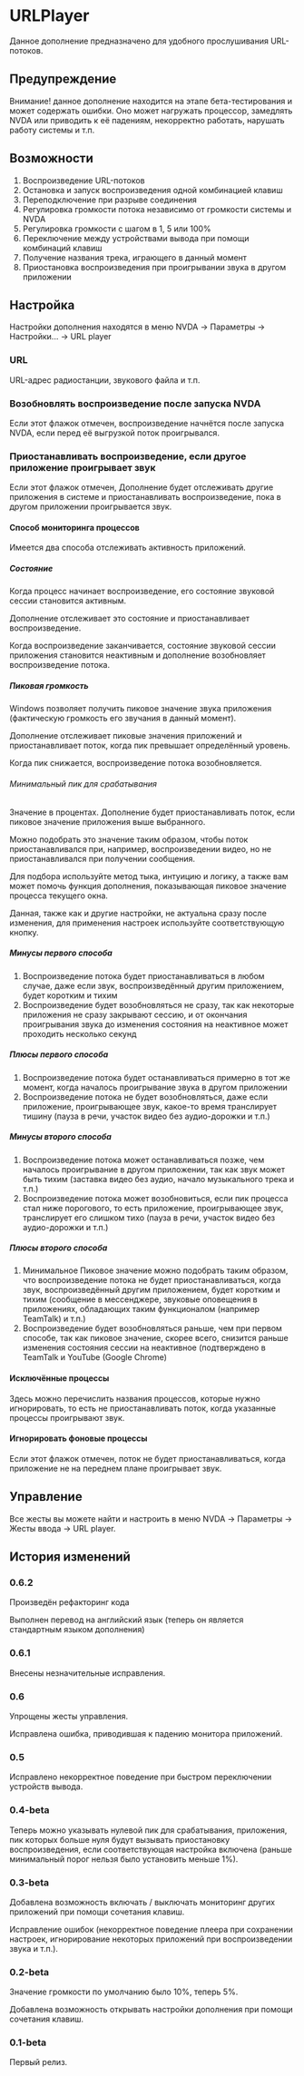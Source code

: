 # URLPlayer

Данное дополнение предназначено для удобного прослушивания URL-потоков.

## Предупреждение

Внимание! данное дополнение находится на этапе бета-тестирования и может содержать ошибки. Оно может нагружать процессор, замедлять NVDA или приводить к её падениям, некорректно работать, нарушать работу системы и т.п.

## Возможности

1. Воспроизведение URL-потоков
2. Остановка и запуск воспроизведения одной комбинацией клавиш
3. Переподключение при разрыве соединения
4. Регулировка громкости потока независимо от громкости системы и NVDA
5. Регулировка громкости с шагом в 1, 5 или 100%
6. Переключение между устройствами вывода при помощи комбинаций клавиш
7. Получение названия трека, играющего в данный момент
8. Приостановка воспроизведения при проигрывании звука в другом приложении

## Настройка

Настройки дополнения находятся в меню NVDA -> Параметры -> Настройки... -> URL player

### URL

URL-адрес радиостанции, звукового файла и т.п.

### Возобновлять воспроизведение после запуска NVDA

Если этот флажок отмечен, воспроизведение начнётся после запуска NVDA, если перед её выгрузкой поток проигрывался.

### Приостанавливать воспроизведение, если другое приложение проигрывает звук

Если этот флажок отмечен, Дополнение будет отслеживать другие приложения в системе и приостанавливать воспроизведение, пока в другом приложении проигрывается звук.

#### Способ мониторинга процессов

Имеется два способа отслеживать активность приложений.

##### Состояние

Когда процесс начинает воспроизведение, его состояние звуковой сессии становится активным.

Дополнение отслеживает это состояние и приостанавливает воспроизведение.

Когда воспроизведение заканчивается, состояние звуковой сессии приложения становится неактивным и дополнение возобновляет воспроизведение потока.

##### Пиковая громкость

Windows позволяет получить пиковое значение звука приложения (фактическую громкость его звучания в данный момент).

Дополнение отслеживает пиковые значения приложений и приостанавливает поток, когда пик превышает определённый уровень.

Когда пик снижается, воспроизведение потока возобновляется.

###### Минимальный пик для срабатывания

Значение в процентах. Дополнение будет приостанавливать поток, если пиковое значение приложения выше выбранного.

Можно подобрать это значение таким образом, чтобы поток приостанавливался при, например, воспроизведении видео, но не приостанавливался при получении сообщения.

Для подбора используйте метод тыка, интуицию и логику, а также вам может помочь функция дополнения, показывающая пиковое значение процесса текущего окна.

Данная, также как и другие настройки, не актуальна сразу после изменения, для применения настроек используйте соответствующую кнопку.

##### Минусы первого способа

1. Воспроизведение потока будет приостанавливаться в любом случае, даже если звук, воспроизведённый другим приложением, будет коротким и тихим
2. Воспроизведение будет возобновляться не сразу, так как некоторые приложения не сразу закрывают сессию, и от окончания проигрывания звука до изменения состояния на неактивное может проходить несколько секунд

##### Плюсы первого способа

1. Воспроизведение потока будет останавливаться примерно в тот же момент, когда началось проигрывание звука в другом приложении
2. Воспроизведение потока не будет возобновляться, даже если приложение, проигрывающее звук, какое-то время транслирует тишину (пауза в речи, участок видео без аудио-дорожки и т.п.)

##### Минусы второго способа

1. Воспроизведение потока может останавливаться позже, чем началось проигрывание в другом приложении, так как звук может быть тихим (заставка видео без аудио, начало музыкального трека и т.п.)
2. Воспроизведение потока может возобновиться, если пик процесса стал ниже порогового, то есть приложение, проигрывающее звук, транслирует его слишком тихо (пауза в речи, участок видео без аудио-дорожки и т.п.)

##### Плюсы второго способа

1. Минимальное Пиковое значение можно подобрать таким образом, что воспроизведение потока не будет приостанавливаться, когда звук, воспроизведённый другим приложением, будет коротким и тихим (сообщение в мессенджере, звуковые оповещения в приложениях, обладающих таким функционалом (например TeamTalk) и т.п.)
2. Воспроизведение будет возобновляться раньше, чем при первом способе, так как пиковое значение, скорее всего, снизится раньше изменения состояния сессии на неактивное (подтверждено в TeamTalk и YouTube (Google Chrome)

#### Исключённые процессы

Здесь можно перечислить названия процессов, которые нужно игнорировать, то есть не приостанавливать поток, когда указанные процессы проигрывают звук.

#### Игнорировать фоновые процессы

Если этот флажок отмечен, поток не будет приостанавливаться, когда приложение не на переднем плане проигрывает звук.

## Управление

Все жесты вы можете найти и настроить в меню NVDA -> Параметры -> Жесты ввода -> URL player.

## История изменений

### 0.6.2

Произведён рефакторинг кода

Выполнен перевод на английский язык (теперь он является стандартным языком дополнения)

### 0.6.1

Внесены незначительные исправления.

### 0.6

Упрощены жесты управления.

Исправлена ошибка, приводившая к падению монитора приложений.

### 0.5

Исправлено некорректное поведение при быстром переключении устройств вывода.

### 0.4-beta

Теперь можно указывать нулевой пик для срабатывания, приложения, пик которых больше нуля будут вызывать приостановку воспроизведения, если соответствующая настройка включена (раньше минимальный порог нельзя было установить меньше 1%).

### 0.3-beta

Добавлена возможность включать / выключать мониторинг других приложений при помощи сочетания клавиш.

Исправление ошибок (некорректное поведение плеера при сохранении настроек, игнорирование некоторых приложений при воспроизведении звука и т.п.).

### 0.2-beta

Значение громкости по умолчанию было 10%, теперь 5%.

Добавлена возможность открывать настройки дополнения при помощи сочетания клавиш.

### 0.1-beta

Первый релиз.

